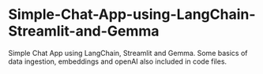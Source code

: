 # Simple-Chat-App-using-LangChain-Streamlit-and-Gemma
Simple Chat App using LangChain, Streamlit and Gemma. Some basics of data ingestion, embeddings and openAI also included in code files.
